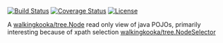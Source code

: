 [![Build Status](https://travis-ci.com/mP1/walkingkooka-tree-pojo.svg?branch=master)](https://travis-ci.com/mP1/walkingkooka-tree-pojo.svg?branch=master)
[![Coverage Status](https://coveralls.io/repos/github/mP1/walkingkooka-tree-pojo/badge.svg?branch=master)](https://coveralls.io/github/mP1/walkingkooka-tree-pojo?branch=master)
[![License](https://img.shields.io/badge/License-Apache%202.0-blue.svg)](https://opensource.org/licenses/Apache-2.0)

A [walkingkooka/tree.Node](https://github.com/mP1/walkingkooka/blob/master/Node.md) read only view of java POJOs, primarily interesting because of xpath selection [walkingkooka/tree.NodeSelector](https://github.com/mP1/walkingkooka/blob/master/src/main/java/walkingkooka/tree/select/NodeSelector.java)